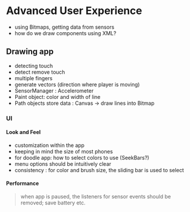 # Advanced User Experience
- using Bitmaps, getting data from sensors
- how do we draw components using XML?

## Drawing app
- detecting touch
- detect remove touch
- multiple fingers
- generate vectors (direction where player is moving)
- SensorManager : Accelerometer
- Paint object: color and width of line
- Path objects store data : Canvas -> draw lines into Bitmap

### UI
#### Look and Feel
- customization within the app
- keeping in mind the size of most phones
- for doodle app: how to select colors to use (SeekBars?)
- menu options should be intuitively clear
- consistency : for color and brush size, the sliding bar is used to select

#### Performance
> when app is paused, the listeners for sensor events should be removed; save battery etc.


